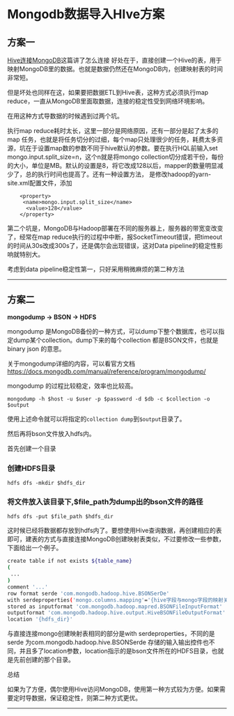 # Mongodb数据导入HIve方案

## 方案一 
[Hive连接MongoDB](http://blog.csdn.net/thriving_fcl/article/details/51471248)这篇讲了怎么连接
好处在于，直接创建一个Hive的表，用于映射MongoDB里的数据。也就是数据仍然还在MongoDB内，创建映射表的时间非常短。

但是坏处也同样在这，如果要把数据ETL到Hive表，这种方式必须执行map reduce，一直从MongoDB里面取数据，连接的稳定性受到网络环境影响。

在用这种方式导数据的时候遇到过两个坑。


执行map reduce耗时太长，这里一部分是网络原因，还有一部分是起了太多的map 任务，也就是将任务切分的过细，每个map只处理很少的任务，耗费太多资源，坑在于设置map数的参数不同于hive默认的参数。要在执行HQL前输入set mongo.input.split_size=n，这个n就是将mongo collection切分成若干份，每份的大小，单位是MB。默认的设置是8，将它改成128以后，mapper的数量明显减少了，总的执行时间也提高了。还有一种设置方法， 是修改hadoop的yarn-site.xml配置文件，添加

```
    <property>
     <name>mongo.input.split_size</name>
      <value>128</value>
    </property>
```

第二个坑是，MongoDB与Hadoop部署在不同的服务器上，服务器的带宽变改变了，经常在map reduce执行的过程中中断，报SocketTimeout错误，把timeout的时间从30s改成300s了，还是偶尔会出现错误，这对Data pipeline的稳定性影响就特别大。


考虑到data pipeline稳定性第一，只好采用稍微麻烦的第二种方法

---------------------
## 方案二

**mongodump -> BSON -> HDFS**

mongodump 是MongoDB备份的一种方式，可以dump下整个数据库，也可以指定dump某个collection。dump下来的每个collection 都是BSON文件，也就是binary json 的意思。

关于mongodump详细的内容，可以看官方文档 
https://docs.mongodb.com/manual/reference/program/mongodump/

mongodump 的过程比较稳定，效率也比较高。



`mongodump -h $host -u $user -p $password -d $db -c $collection -o $output `

使用上述命令就可以将指定的`collection dump`到`$output`目录了。

然后再将bson文件放入hdfs内。

首先创建一个目录



### 创建HDFS目录
`hdfs dfs -mkdir $hdfs_dir`

### 将文件放入该目录下,$file_path为dump出的bson文件的路径
`hdfs dfs -put $file_path $hdfs_dir`

这时候已经将数据都存放到hdfs内了。要想使用Hive查询数据，再创建相应的表即可，建表的方式与直接连接MongoDB创建映射表类似，不过要修改一些参数，下面给出一个例子。
```bash
create table if not exists ${table_name}
(
 ...
)
comment '...'
row format serde 'com.mongodb.hadoop.hive.BSONSerDe'
with serdeproperties('mongo.columns.mapping'='{hive字段与mongo字段的映射关系}')
stored as inputformat 'com.mongodb.hadoop.mapred.BSONFileInputFormat'
outputformat 'com.mongodb.hadoop.hive.output.HiveBSONFileOutputFormat'
location '{hdfs_dir}'
```

与直接连接mongo创建映射表相同的部分是with serdeproperties，不同的是serde 为com.mongodb.hadoop.hive.BSONSerde 
存储的输入输出控件也不同，并且多了location参数，location指示的是bson文件所在的HDFS目录，也就是先前创建的那个目录。



总结

如果为了方便，偶尔使用Hive访问MongoDB，使用第一种方式较为方便。如果需要定时导数据，保证稳定性，则第二种方式更优。



------------------- 
